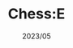 ---
title: "Chess:E"
description: "Remote but analog chess experience."
image: "/images/chesse.webp"
link: "https://pawn-hub.de"
tags: ["Hardware", "Deno", "AMQP", "Python", "SvelteKit"]
date: "2023/05"
---